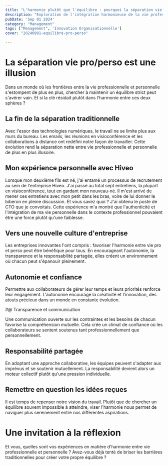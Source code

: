 ```yaml
---
title: "L'harmonie plutôt que l'équilibre : pourquoi la séparation vie pro/perso est une illusion" 
description: "Exploration de l'intégration harmonieuse de la vie professionnelle et personnelle à l'ère numérique" 
pubDate: 'Sep 01 2024' 
category: "Management" 
tags: ["Management", 'Innovation Organisationnelle'] 
cover: "20240901-equilibre-pro-perso"

---
```

# La séparation vie pro/perso est une illusion

Dans un monde où les frontières entre la vie professionnelle et personnelle s'estompent de plus en plus, chercher à maintenir un équilibre strict peut s'avérer vain. Et si la clé résidait plutôt dans l'harmonie entre ces deux sphères ?

## La fin de la séparation traditionnelle

Avec l'essor des technologies numériques, le travail ne se limite plus aux murs du bureau. Les emails, les réunions en visioconférence et les collaborations à distance ont redéfini notre façon de travailler. Cette évolution rend la séparation nette entre vie professionnelle et personnelle de plus en plus illusoire.

## Mon expérience personnelle avec Hiveo

Lorsque mon deuxième fils est né, j'ai entamé un processus de recrutement au sein de l'entreprise Hiveo. J'ai passé au total sept entretiens, la plupart en visioconférence, tout en gardant mon nouveau-né. Il m'est arrivé de mener ces entretiens avec mon petit dans les bras, voire de lui donner le biberon en pleine discussion. Et vous savez quoi ? J'ai obtenu le poste de CTO que je convoitais. Cette expérience m'a montré que l'authenticité et l'intégration de ma vie personnelle dans le contexte professionnel pouvaient être une force plutôt qu'une faiblesse.

## Vers une nouvelle culture d'entreprise

Les entreprises innovantes l'ont compris : favoriser l'harmonie entre vie pro et perso peut être bénéfique pour tous. En encourageant l'autonomie, la transparence et la responsabilité partagée, elles créent un environnement où chacun peut s'épanouir pleinement.

## Autonomie et confiance

Permettre aux collaborateurs de gérer leur temps et leurs priorités renforce leur engagement. L'autonomie encourage la créativité et l'innovation, des atouts précieux dans un monde en constante évolution.

#@ Transparence et communication

Une communication ouverte sur les contraintes et les besoins de chacun favorise la compréhension mutuelle. Cela crée un climat de confiance où les collaborateurs se sentent soutenus tant professionnellement que personnellement.

## Responsabilité partagée

En adoptant une approche collaborative, les équipes peuvent s'adapter aux imprévus et se soutenir mutuellement. La responsabilité devient alors un moteur collectif plutôt qu'une pression individuelle.

## Remettre en question les idées reçues

Il est temps de repenser notre vision du travail. Plutôt que de chercher un équilibre souvent impossible à atteindre, viser l'harmonie nous permet de naviguer plus sereinement entre nos différentes aspirations.

# Une invitation à la réflexion

Et vous, quelles sont vos expériences en matière d'harmonie entre vie professionnelle et personnelle ? Avez-vous déjà tenté de briser les barrières traditionnelles pour créer votre propre équilibre ?